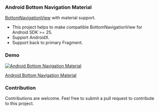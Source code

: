 ### Android Bottom Navigation Material

[BottomNavigationView](https://material.io/develop/android/components/bottom-navigation-view/) with material support.
- This project helps to make compatible BottomNavigationView for Android SDK >= 25.
- Support AndroidX.
- Support back to primary Fragment.

### Demo
[![Android Bottom Navigation Material](http://img.youtube.com/vi/yu3wM-9z1XM/0.jpg)](http://www.youtube.com/watch?v=Yyu3wM-9z1XM)

[Android Bottom Navigation Material](https://www.youtube.com/watch?v=yu3wM-9z1XM)


### Contribution
Contributions are welcome. Feel free to submit a pull request to contribute to this project.
